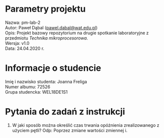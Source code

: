 # Parametry projektu

Nazwa: pm-lab-2  
Autor: Paweł Dąbal (pawel.dabal@wat.edu.pl)  
Opis: Projekt bazowy repozytorium na drugie spotkanie laboratoryjne z przedmiotu _Technika mikroprocesorowa_.  
Wersja: v1.0  
Data: 24.04.2020 r.

# Informacje o studencie

Imię i nazwisko studenta: Joanna Freliga  
Numer albumu: 72526  
Grupa studencka: WEL18DE1S1

# Pytania do zadań z instrukcji
1. W jaki sposób można określić czas trwania opóżnienia zrealizowanego z użyciem pętli?
Odp: Poprzez zmiane wartości zmiennej i.
